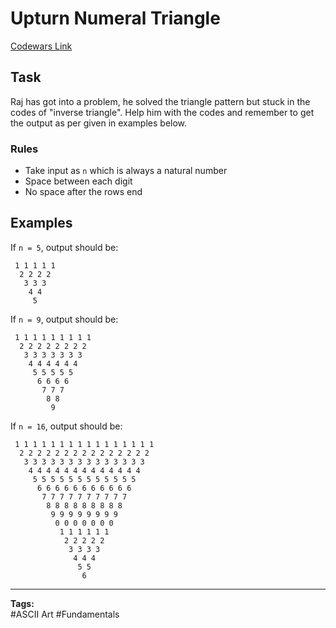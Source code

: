 # Upturn Numeral Triangle

[Codewars Link](https://www.codewars.com/kata/564f3d49a06556d27c000077/python)

## Task

Raj has got into a problem, he solved the triangle pattern but stuck in the codes of "inverse triangle". Help him with the codes and remember to get the output as per given in examples below.

### Rules
- Take input as `n` which is always a natural number
- Space between each digit
- No space after the rows end

## Examples

If `n = 5`, output should be:

```
 1 1 1 1 1
  2 2 2 2
   3 3 3
    4 4
     5
```

If `n = 9`, output should be:

```
 1 1 1 1 1 1 1 1 1
  2 2 2 2 2 2 2 2
   3 3 3 3 3 3 3
    4 4 4 4 4 4
     5 5 5 5 5
      6 6 6 6
       7 7 7
        8 8
         9
```

If `n = 16`, output should be:

```
 1 1 1 1 1 1 1 1 1 1 1 1 1 1 1 1
  2 2 2 2 2 2 2 2 2 2 2 2 2 2 2
   3 3 3 3 3 3 3 3 3 3 3 3 3 3
    4 4 4 4 4 4 4 4 4 4 4 4 4
     5 5 5 5 5 5 5 5 5 5 5 5
      6 6 6 6 6 6 6 6 6 6 6
       7 7 7 7 7 7 7 7 7 7
        8 8 8 8 8 8 8 8 8
         9 9 9 9 9 9 9 9
          0 0 0 0 0 0 0
           1 1 1 1 1 1
            2 2 2 2 2
             3 3 3 3
              4 4 4
               5 5
                6
```

---

**Tags:**  
#ASCII Art #Fundamentals